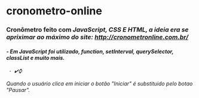 # cronometro-online
### Cronômetro feito com <i>JavaScript, CSS E HTML, <i/> a ideia era se apriximar ao máximo do site: http://cronometronline.com.br/

#### - Em JavaScript foi utilizado, function, setInterval, querySelector, classList e muito mais.
     - ✔️⌚
  
  Quando o usuário clica em iniciar o botão "Iniciar" é substituido pelo botao "Pausar".

  
